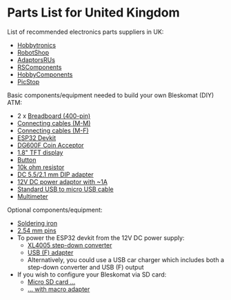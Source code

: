 # Parts List for United Kingdom

List of recommended electronics parts suppliers in UK:
* [Hobbytronics](https://www.hobbytronics.co.uk/)
* [RobotShop](https://www.robotshop.com/uk/)
* [AdaptorsRUs](https://www.acadaptorsrus.co.uk/)
* [RSComponents](https://uk.rs-online.com/web/)
* [HobbyComponents](https://hobbycomponents.com/)
* [PicStop](https://www.picstop.co.uk/)

Basic components/equipment needed to build your own Bleskomat (DIY) ATM:
* 2 x [Breadboard (400-pin)](https://www.hobbytronics.co.uk/breadboard-400)
* [Connecting cables (M-M)](https://www.hobbytronics.co.uk/jumper-wires-mm-6in)
* [Connecting cables (M-F)](https://www.hobbytronics.co.uk/jumper-wires-mf-6in)
* [ESP32 Devkit](https://www.amazon.co.uk/AZDelivery-NodeMcu-CP2102-Development-including/dp/B071P98VTG/)
* [DG600F Coin Acceptor](https://www.robotshop.com/uk/programmable-coin-acceptor.html)
* [1.8" TFT display](https://www.amazon.co.uk/gp/product/B078J5TS2G/)
* [Button](https://www.hobbytronics.co.uk/tactile-button-assortment)
* [10k ohm resistor](https://www.hobbytronics.co.uk/resistor-10k-1-8w)
* [DC 5.5/2.1 mm DIP adapter](https://www.amazon.co.uk/Uonlytech-Converter-Charger-Adapter-Connectors/dp/B07VLFWWW3)
* [12V DC power adaptor with \~1A](https://www.acadaptorsrus.co.uk/12v-1a-1-amp-mains-ac-dc-adaptor-power-supply-for-yeskamo-cctv-system-uk-plug/)
* [Standard USB to micro USB cable](https://www.amazon.co.uk/5Plus-Micro-Adapter-Female-Black/dp/B09BCWN3KT/)
* [Multimeter](https://www.hobbytronics.co.uk/digital-multimeter-basic)

Optional components/equipment:
* [Soldering iron](https://www.amazon.co.uk/dp/B08T5RJFBC/)
* [2.54 mm pins](https://hobbycomponents.com/connectors/108-single-row-40-pin-254mm-pitch-pin-headers)
* To power the ESP32 devkit from the 12V DC power supply:
	* [XL4005 step-down converter](https://www.amazon.co.uk/DollaTek-XL4005-Adjustable-Module-Converter/dp/B081JNVVNY/)
	* [USB (F) adapter](https://www.amazon.co.uk/Breakout-Female-Socket-Adapter-Connector/dp/B07R9SMJKF/)
	* Alternatively, you could use a USB car charger which includes both a step-down converter and USB (F) output
* If you wish to configure your Bleskomat via SD card:
	* [Micro SD card ...](https://www.picstop.co.uk/microsd-sdhc/sandisk-ultra-micro-sdhc-memory-card-98mbs-class-10-for-android-16gb.html)
	* [... with macro adapter](https://www.picstop.co.uk/card-adapters/micro-sd-card-adapter.html)

